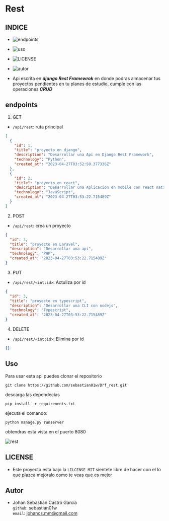 # Rest

## INDICE

- ![endpoints](#endpoints)
- ![uso](#uso)
- ![LICENSE](#license)
- ![autor](#autor)

- Api escrita en **_django Rest Framewrok_** en donde podras almacenar tus proyectos pendientes en tu planes de estudio, cumple con las operaciones **_CRUD_**

## endpoints

1. GET

- `/api/rest`: ruta principal

```json
[
  {
    "id": 1,
    "title": "proyecto en django",
    "description": "Desarrollar una Api en Django Rest Framework",
    "technology": "Python",
    "created_at": "2023-04-27T03:52:50.377336Z"
  },
  {
    "id": 2,
    "title": "proyecto en react",
    "description": "Desarrollar una Aplicacion en mobile con react native",
    "technology": "JavaScript",
    "created_at": "2023-04-27T03:53:22.715489Z"
  }
]
```

2. POST

- `/api/rest`: crea un proyecto

```json
{
  "id": 3,
  "title": "proyecto en Laravel",
  "description": "Desarrollar una api",
  "technology": "PHP",
  "created_at": "2023-04-27T03:53:22.715489Z"
}
```

3. PUT

- `/api/rest/<int:id>`: Actuliza por id

```json
{
  "id": 3,
  "title": "proyecto en typescript",
  "description": "Desarrollar una CLI con nodejs",
  "technology": "Typescript",
  "created_at": "2023-04-27T03:53:22.715489Z"
}
```

4. DELETE

- `/api/rest/<int:id>`: Elimina por id

```json
{}
```

## Uso

Para usar esta api puedes clonar el repositorio

```shell
git clone https://github.com/sebastian01w/Drf_rest.git
```

descarga las dependecias

```shell
pip install -r requirements.txt
```

ejecuta el comando:

```shell
python manage.py runserver
```

obtendras esta vista en el puerto 8080

![rest](https://i.postimg.cc/fLD3WQyF/rest.png)

## LICENSE

- Este proyecto esta bajo la `LILCENSE MIT` sientete libre de hacer con el lo que plazca mejoralo como te veas que es mejor

## Autor

- Johan Sebastian Castro Garcia
  <br>
  `github`: sebastian01w
  <br>
  `email`: johancs.mm@gmail.com

